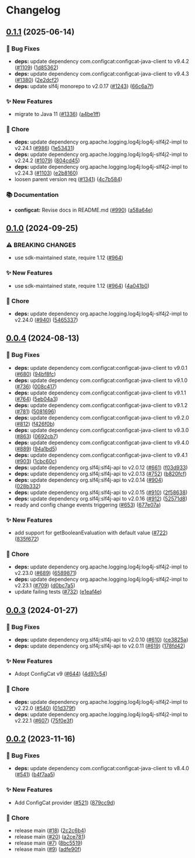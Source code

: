 # Changelog

## [0.1.1](https://github.com/open-feature/java-sdk-contrib/compare/dev.openfeature.contrib.providers.configcat-v0.1.0...dev.openfeature.contrib.providers.configcat-v0.1.1) (2025-06-14)


### 🐛 Bug Fixes

* **deps:** update dependency com.configcat:configcat-java-client to v9.4.2 ([#1109](https://github.com/open-feature/java-sdk-contrib/issues/1109)) ([1d85362](https://github.com/open-feature/java-sdk-contrib/commit/1d8536230316242652f9d71c180ef01c525d4c8a))
* **deps:** update dependency com.configcat:configcat-java-client to v9.4.3 ([#1380](https://github.com/open-feature/java-sdk-contrib/issues/1380)) ([2e2dcf2](https://github.com/open-feature/java-sdk-contrib/commit/2e2dcf2992c4cf508aa9db0390fb6367b9c7f6c1))
* **deps:** update slf4j monorepo to v2.0.17 ([#1243](https://github.com/open-feature/java-sdk-contrib/issues/1243)) ([66c6a7f](https://github.com/open-feature/java-sdk-contrib/commit/66c6a7fc1bdc3e907793d2fc1eb0d412693a4aee))


### ✨ New Features

* migrate to Java 11 ([#1336](https://github.com/open-feature/java-sdk-contrib/issues/1336)) ([a4be1ff](https://github.com/open-feature/java-sdk-contrib/commit/a4be1ff66870a72189873171e83c5b65dbb9991c))


### 🧹 Chore

* **deps:** update dependency org.apache.logging.log4j:log4j-slf4j2-impl to v2.24.1 ([#986](https://github.com/open-feature/java-sdk-contrib/issues/986)) ([1e53431](https://github.com/open-feature/java-sdk-contrib/commit/1e53431353c1de0856db6bdb815d2218d9ac94a2))
* **deps:** update dependency org.apache.logging.log4j:log4j-slf4j2-impl to v2.24.2 ([#1079](https://github.com/open-feature/java-sdk-contrib/issues/1079)) ([804cd45](https://github.com/open-feature/java-sdk-contrib/commit/804cd455d6e9e79e1fa72b003245027ed7450487))
* **deps:** update dependency org.apache.logging.log4j:log4j-slf4j2-impl to v2.24.3 ([#1103](https://github.com/open-feature/java-sdk-contrib/issues/1103)) ([e2b8160](https://github.com/open-feature/java-sdk-contrib/commit/e2b8160dda2b82b43f665753187ab85a4e1abe13))
* loosen parent version req ([#1341](https://github.com/open-feature/java-sdk-contrib/issues/1341)) ([4c7b584](https://github.com/open-feature/java-sdk-contrib/commit/4c7b58413b47db5c8c52b906ec2cbbc846779199))


### 📚 Documentation

* **configcat:** Revise docs in README.md ([#990](https://github.com/open-feature/java-sdk-contrib/issues/990)) ([a58a64e](https://github.com/open-feature/java-sdk-contrib/commit/a58a64e0477dd48c4b715ae0e05413b37e653379))

## [0.1.0](https://github.com/open-feature/java-sdk-contrib/compare/dev.openfeature.contrib.providers.configcat-v0.0.4...dev.openfeature.contrib.providers.configcat-v0.1.0) (2024-09-25)


### ⚠ BREAKING CHANGES

* use sdk-maintained state, require 1.12 ([#964](https://github.com/open-feature/java-sdk-contrib/issues/964))

### ✨ New Features

* use sdk-maintained state, require 1.12 ([#964](https://github.com/open-feature/java-sdk-contrib/issues/964)) ([4a041b0](https://github.com/open-feature/java-sdk-contrib/commit/4a041b0dda9c4e460f4c2199f3bc680df0dda621))


### 🧹 Chore

* **deps:** update dependency org.apache.logging.log4j:log4j-slf4j2-impl to v2.24.0 ([#940](https://github.com/open-feature/java-sdk-contrib/issues/940)) ([5465337](https://github.com/open-feature/java-sdk-contrib/commit/546533739b453988720bb051d5e623ac7eb0b588))

## [0.0.4](https://github.com/open-feature/java-sdk-contrib/compare/dev.openfeature.contrib.providers.configcat-v0.0.3...dev.openfeature.contrib.providers.configcat-v0.0.4) (2024-08-13)


### 🐛 Bug Fixes

* **deps:** update dependency com.configcat:configcat-java-client to v9.0.1 ([#680](https://github.com/open-feature/java-sdk-contrib/issues/680)) ([94bf8fc](https://github.com/open-feature/java-sdk-contrib/commit/94bf8fc982969c502dbce156addce68346cb2cdd))
* **deps:** update dependency com.configcat:configcat-java-client to v9.1.0 ([#736](https://github.com/open-feature/java-sdk-contrib/issues/736)) ([008c417](https://github.com/open-feature/java-sdk-contrib/commit/008c417491782b8a408ab5bbfbd44c0a292035b4))
* **deps:** update dependency com.configcat:configcat-java-client to v9.1.1 ([#764](https://github.com/open-feature/java-sdk-contrib/issues/764)) ([5eb04a3](https://github.com/open-feature/java-sdk-contrib/commit/5eb04a30ebce6e245f212d5183b0560592c41888))
* **deps:** update dependency com.configcat:configcat-java-client to v9.1.2 ([#781](https://github.com/open-feature/java-sdk-contrib/issues/781)) ([5081696](https://github.com/open-feature/java-sdk-contrib/commit/5081696624caa10bce075a3e98a5c7ef6a7c7d9d))
* **deps:** update dependency com.configcat:configcat-java-client to v9.2.0 ([#812](https://github.com/open-feature/java-sdk-contrib/issues/812)) ([f426f0b](https://github.com/open-feature/java-sdk-contrib/commit/f426f0b50dc6d6c0520a1875ab7c42af26bca190))
* **deps:** update dependency com.configcat:configcat-java-client to v9.3.0 ([#863](https://github.com/open-feature/java-sdk-contrib/issues/863)) ([0692cb7](https://github.com/open-feature/java-sdk-contrib/commit/0692cb71489514331cab9b67de49e73d28aa2546))
* **deps:** update dependency com.configcat:configcat-java-client to v9.4.0 ([#889](https://github.com/open-feature/java-sdk-contrib/issues/889)) ([94a1bd5](https://github.com/open-feature/java-sdk-contrib/commit/94a1bd5ca8ce0a3283ab2bfc9a861e4b3544e6dc))
* **deps:** update dependency com.configcat:configcat-java-client to v9.4.1 ([#903](https://github.com/open-feature/java-sdk-contrib/issues/903)) ([1cbc60c](https://github.com/open-feature/java-sdk-contrib/commit/1cbc60c5a25642ec2ca028817b8f843832f8dae9))
* **deps:** update dependency org.slf4j:slf4j-api to v2.0.12 ([#661](https://github.com/open-feature/java-sdk-contrib/issues/661)) ([f03d933](https://github.com/open-feature/java-sdk-contrib/commit/f03d93305bda8ea932831e81db57c989ce4e14e4))
* **deps:** update dependency org.slf4j:slf4j-api to v2.0.13 ([#752](https://github.com/open-feature/java-sdk-contrib/issues/752)) ([b820fcf](https://github.com/open-feature/java-sdk-contrib/commit/b820fcf1b7ea945a8e450dcc90addb82f5fb865d))
* **deps:** update dependency org.slf4j:slf4j-api to v2.0.14 ([#904](https://github.com/open-feature/java-sdk-contrib/issues/904)) ([028b332](https://github.com/open-feature/java-sdk-contrib/commit/028b332dc8ac3b134e5453d5449a4c11b4ef250a))
* **deps:** update dependency org.slf4j:slf4j-api to v2.0.15 ([#910](https://github.com/open-feature/java-sdk-contrib/issues/910)) ([2f58638](https://github.com/open-feature/java-sdk-contrib/commit/2f58638eb4907c948325d1e61853e1b6eabfa4c1))
* **deps:** update dependency org.slf4j:slf4j-api to v2.0.16 ([#912](https://github.com/open-feature/java-sdk-contrib/issues/912)) ([52571d8](https://github.com/open-feature/java-sdk-contrib/commit/52571d806e7c547006db836245b4895fe9bc4660))
* ready and config change events triggering ([#653](https://github.com/open-feature/java-sdk-contrib/issues/653)) ([677e07a](https://github.com/open-feature/java-sdk-contrib/commit/677e07a539dfe0b722613be4d48e574157eb3863))


### ✨ New Features

* add support for getBooleanEvaluation with default value ([#722](https://github.com/open-feature/java-sdk-contrib/issues/722)) ([835f672](https://github.com/open-feature/java-sdk-contrib/commit/835f6727d98883bb7fc351b5dd59039228fbcb2b))


### 🧹 Chore

* **deps:** update dependency org.apache.logging.log4j:log4j-slf4j2-impl to v2.23.0 ([#689](https://github.com/open-feature/java-sdk-contrib/issues/689)) ([6589871](https://github.com/open-feature/java-sdk-contrib/commit/65898713166b5d02f246302c54fd7400ee4238d5))
* **deps:** update dependency org.apache.logging.log4j:log4j-slf4j2-impl to v2.23.1 ([#709](https://github.com/open-feature/java-sdk-contrib/issues/709)) ([d0bc7a5](https://github.com/open-feature/java-sdk-contrib/commit/d0bc7a5aceb746d6d7c442e189a6a1e011673ba7))
* update failing tests ([#732](https://github.com/open-feature/java-sdk-contrib/issues/732)) ([e1eaf4e](https://github.com/open-feature/java-sdk-contrib/commit/e1eaf4e3778d11ecf25d4276d3733760fa72eb9f))

## [0.0.3](https://github.com/open-feature/java-sdk-contrib/compare/dev.openfeature.contrib.providers.configcat-v0.0.2...dev.openfeature.contrib.providers.configcat-v0.0.3) (2024-01-27)


### 🐛 Bug Fixes

* **deps:** update dependency org.slf4j:slf4j-api to v2.0.10 ([#610](https://github.com/open-feature/java-sdk-contrib/issues/610)) ([ce3825a](https://github.com/open-feature/java-sdk-contrib/commit/ce3825af03beb0ec682eec390efd4cfff973bc99))
* **deps:** update dependency org.slf4j:slf4j-api to v2.0.11 ([#619](https://github.com/open-feature/java-sdk-contrib/issues/619)) ([178fd42](https://github.com/open-feature/java-sdk-contrib/commit/178fd42d314bb7f7018d70d532020a366cc58ae3))


### ✨ New Features

* Adopt ConfigCat v9 ([#644](https://github.com/open-feature/java-sdk-contrib/issues/644)) ([4d97c54](https://github.com/open-feature/java-sdk-contrib/commit/4d97c548e71b82ea5069b2ca466c9cc1e444c9fe))


### 🧹 Chore

* **deps:** update dependency org.apache.logging.log4j:log4j-slf4j2-impl to v2.22.0 ([#540](https://github.com/open-feature/java-sdk-contrib/issues/540)) ([01d379f](https://github.com/open-feature/java-sdk-contrib/commit/01d379fc720c14c1fd1b6baeba23f3ab7007e740))
* **deps:** update dependency org.apache.logging.log4j:log4j-slf4j2-impl to v2.22.1 ([#607](https://github.com/open-feature/java-sdk-contrib/issues/607)) ([75f0e3f](https://github.com/open-feature/java-sdk-contrib/commit/75f0e3f63a0f49d1d90de819145e480cd8eb4b6a))

## [0.0.2](https://github.com/open-feature/java-sdk-contrib/compare/dev.openfeature.contrib.providers.configcat-v0.0.1...dev.openfeature.contrib.providers.configcat-v0.0.2) (2023-11-16)


### 🐛 Bug Fixes

* **deps:** update dependency com.configcat:configcat-java-client to v8.4.0 ([#541](https://github.com/open-feature/java-sdk-contrib/issues/541)) ([b4f7aa5](https://github.com/open-feature/java-sdk-contrib/commit/b4f7aa548f2e4cdcd7646195b49e899dcd3aca20))


### ✨ New Features

* Add ConfigCat provider ([#521](https://github.com/open-feature/java-sdk-contrib/issues/521)) ([879cc9d](https://github.com/open-feature/java-sdk-contrib/commit/879cc9d1bc8a6363339c2b85b42dd0f6b3178846))


### 🧹 Chore

* release main ([#18](https://github.com/open-feature/java-sdk-contrib/issues/18)) ([2c2c6b4](https://github.com/open-feature/java-sdk-contrib/commit/2c2c6b4e1d1c0aa62ca33a001e8f19b97637d7aa))
* release main ([#20](https://github.com/open-feature/java-sdk-contrib/issues/20)) ([a2ce781](https://github.com/open-feature/java-sdk-contrib/commit/a2ce781e156ae0fb43a72e9281cf43f74046276c))
* release main ([#7](https://github.com/open-feature/java-sdk-contrib/issues/7)) ([8bc5519](https://github.com/open-feature/java-sdk-contrib/commit/8bc5519d863e581dc061e71ffb23261d3ad1b013))
* release main ([#9](https://github.com/open-feature/java-sdk-contrib/issues/9)) ([adfe90f](https://github.com/open-feature/java-sdk-contrib/commit/adfe90f06227ea199165fa2436541dbf2e492f06))
